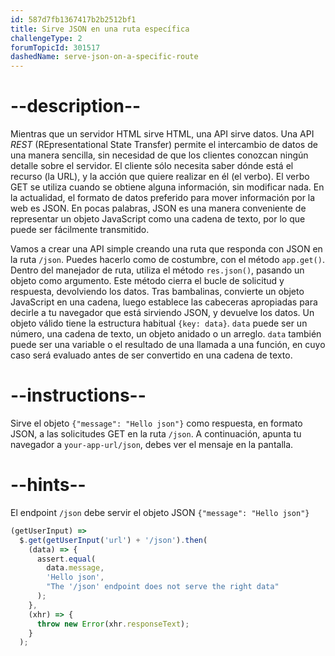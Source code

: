 ```yaml
---
id: 587d7fb1367417b2b2512bf1
title: Sirve JSON en una ruta específica
challengeType: 2
forumTopicId: 301517
dashedName: serve-json-on-a-specific-route
---
```


# --description--

Mientras que un servidor HTML sirve HTML, una API sirve datos. Una API <dfn>REST</dfn> (REpresentational State Transfer) permite el intercambio de datos de una manera sencilla, sin necesidad de que los clientes conozcan ningún detalle sobre el servidor. El cliente sólo necesita saber dónde está el recurso (la URL), y la acción que quiere realizar en él (el verbo). El verbo GET se utiliza cuando se obtiene alguna información, sin modificar nada. En la actualidad, el formato de datos preferido para mover información por la web es JSON. En pocas palabras, JSON es una manera conveniente de representar un objeto JavaScript como una cadena de texto, por lo que puede ser fácilmente transmitido.

Vamos a crear una API simple creando una ruta que responda con JSON en la ruta `/json`. Puedes hacerlo como de costumbre, con el método `app.get()`. Dentro del manejador de ruta, utiliza el método `res.json()`, pasando un objeto como argumento. Este método cierra el bucle de solicitud y respuesta, devolviendo los datos. Tras bambalinas, convierte un objeto JavaScript en una cadena, luego establece las cabeceras apropiadas para decirle a tu navegador que está sirviendo JSON, y devuelve los datos. Un objeto válido tiene la estructura habitual `{key: data}`. `data` puede ser un número, una cadena de texto, un objeto anidado o un arreglo. `data` también puede ser una variable o el resultado de una llamada a una función, en cuyo caso será evaluado antes de ser convertido en una cadena de texto.

# --instructions--

Sirve el objeto `{"message": "Hello json"}` como respuesta, en formato JSON, a las solicitudes GET en la ruta `/json`. A continuación, apunta tu navegador a `your-app-url/json`, debes ver el mensaje en la pantalla.

# --hints--

El endpoint `/json` debe servir el objeto JSON `{"message": "Hello json"}`

```js
(getUserInput) =>
  $.get(getUserInput('url') + '/json').then(
    (data) => {
      assert.equal(
        data.message,
        'Hello json',
        "The '/json' endpoint does not serve the right data"
      );
    },
    (xhr) => {
      throw new Error(xhr.responseText);
    }
  );
```

